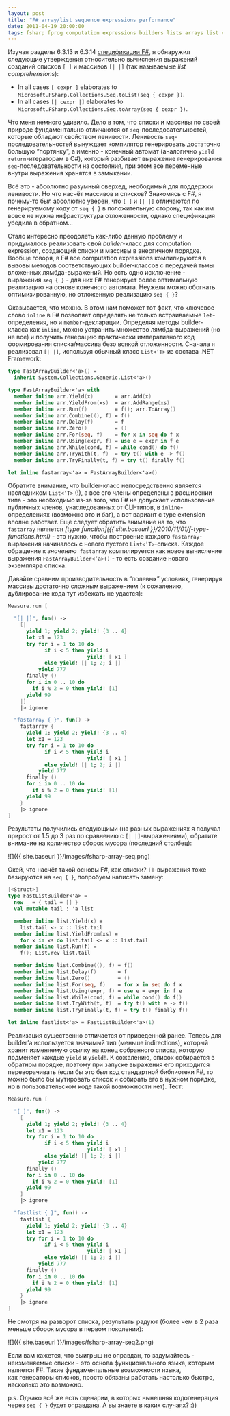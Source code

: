 ```yaml
---
layout: post
title: "F# array/list sequence expressions performance"
date: 2011-04-19 20:00:00
tags: fsharp fprog computation expressions builders lists arrays list comprehensions seq
---
```

Изучая разделы 6.3.13 и 6.3.14 [спецификации F#](http://research.microsoft.com/en-us/um/cambridge/projects/fsharp/manual/spec.html), я обнаружил следующие утверждения относительно вычисления выражений созданий списков `[ ]` и массивов `[| |]` (так называемые *list comprehensions*):

* In all cases `[ cexpr ]` elaborates to `Microsoft.FSharp.Collections.Seq.toList(seq { cexpr })`.
* In all cases `[| cexpr |]` elaborates to `Microsoft.FSharp.Collections.Seq.toArray(seq { cexpr })`.

Что меня немного удивило. Дело в том, что списки и массивы по своей природе фундаментально отличаются от `seq`-последовательностей, которые обладают свойством ленивости. Ленивость `seq`-последовательностей вынуждает компилятор генерировать достаточно большую “портянку”, а именно - конечный автомат (аналогично `yield return`-итераторам в C#), который разбивает выражение генерирования `seq`-последовательности на состояния, при этом все переменные внутри выражения хранятся в замыкании.

Всё это - абсолютно разумный оверхед, неободимый для поддержки ленивости. Но что насчёт массивов и списков? Знакомясь с F#, я почему-то был абсолютно уверен, что `[ ]` и `[| |]` отличаются по генерируемому коду от `seq { }` в положительную сторону, так как им вовсе не нужна инфраструктура отложенности, однако спецификация убедила в обратном…

Стало интересно преодолеть как-либо данную проблему и придумалось реализовать свой *builder*-класс для computation expression, создающий списки и массивы в энергичном порядке. Вообще говоря, в F# все computation expressions компилируются в вызовы методов соответствующих builder-классов с передачей тьмы вложенных лямбда-выражений. Но есть одно исключение - выражения `seq { }` - для них F# генерирует более оптимальную реализацию на основе конечного автомата. Неужели можно обогнать оптимизированную, но отложенную реализацию `seq { }`?

Оказывается, что можно. В этом нам поможет тот факт, что ключевое слово `inline` в F# позволяет определять не только встраиваемые `let`-определения, но и `member`-декларации. Определяя методы builder-класса как `inline`, можно устранить множество лямбда-выражений (но не все) и получить генерацию практически императивного код формирования списка/массива безо всякой отложенности. Сначала я реализовал `[| |]`, используя обычный класс `List<’T>` из состава .NET Framework:

```fsharp
type FastArrayBuilder<'a>() =
  inherit System.Collections.Generic.List<'a>()

type FastArrayBuilder<'a> with
  member inline arr.Yield(x)       = arr.Add(x)
  member inline arr.YieldFrom(xs)  = arr.AddRange(xs)
  member inline arr.Run(f)         = f(); arr.ToArray()
  member inline arr.Combine((), f) = f()
  member inline arr.Delay(f)       = f
  member inline arr.Zero()         = ()
  member inline arr.For(seq, f)    = for x in seq do f x
  member inline arr.Using(expr, f) = use e = expr in f e
  member inline arr.While(cond, f) = while cond() do f()
  member inline arr.TryWith(t, f)  = try t() with e -> f()
  member inline arr.TryFinally(t, f) = try t() finally f()

let inline fastarray<'a> = FastArrayBuilder<'a>()
```

Обратите внимание, что builder-класс непосредственно является наследником `List<’T>` (!), а все его члены определены в расширении типа - это необходимо из-за того, что F# не допускает использование публичных членов, унаследованных от CLI-типов, в `inline`-определениях (возможно это и баг), а вот вариант с type extension вполне работает. Ещё следует обратить внимание на то, что `fastarray` является *[type function]({{ site.baseurl }}/2010/11/01/f-type-functions.html)* - это нужно, чтобы построение каждого `fastarray`-выражения начиналось с нового пустого `List<’T>`-списка. Каждое обращение к *значению*` fastarray` компилируется как новое вычисление выражения `FastArrayBuilder<’a>()` - то есть создание нового экземпляра списка.

Давайте сравним производительность в “полевых” условиях, генерируя массивы достаточно сложным выражением (к сожалению, дублирование кода тут избежать не удастся):

```fsharp
Measure.run [

  "[| |]", fun() ->
    [|
      yield 1; yield 2; yield! {3 .. 4}
      let x1 = 123
      try for i = 1 to 10 do
            if i < 5 then yield i
                          yield! [ x1 ]
            else yield! [| 1; 2; i |]
          yield 777
      finally ()
      for i in 0 .. 10 do
        if i % 2 = 0 then yield! [1]
      yield 99
    |]
    |> ignore

  "fastarray { }", fun() ->
    fastarray {
      yield 1; yield 2; yield! {3 .. 4}
      let x1 = 123
      try for i = 1 to 10 do
            if i < 5 then yield i
                          yield! [ x1 ]
            else yield! [| 1; 2; i |]
          yield 777
      finally ()
      for i in 0 .. 10 do
        if i % 2 = 0 then yield! [1]
      yield 99
    }
    |> ignore
]
```

Результаты получились следующими (на разных выражениях я получал прирост от 1.5 до 3 раз по сравнению с `[| |]`-выражениями), обратите внимание на количество сборок мусора (последний столбец):

![]({{ site.baseurl }}/images/fsharp-array-seq.png)

Окей, что насчёт такой основы F#, как списки? `[]`-выражения тоже базируются на `seq { }`, попробуем написать замену:

```fsharp
[<Struct>]
type FastListBuilder<'a> =
  new _ = { tail = [] }
  val mutable tail : 'a list

  member inline list.Yield(x) =
    list.tail <- x :: list.tail
  member inline list.YieldFrom(xs) =
    for x in xs do list.tail <- x :: list.tail
  member inline list.Run(f) =
    f(); List.rev list.tail

  member inline list.Combine((), f) = f()
  member inline list.Delay(f)       = f
  member inline list.Zero()         = ()
  member inline list.For(seq, f)    = for x in seq do f x
  member inline list.Using(expr, f) = use e = expr in f e
  member inline list.While(cond, f) = while cond() do f()
  member inline list.TryWith(t, f)  = try t() with e -> f()
  member inline list.TryFinally(t, f) = try t() finally f()

let inline fastlist<'a> = FastListBuilder<'a>(1)
```

Реализация существенно отличается от приведенной ранее. Теперь для builder’а используется значимый тип (меньше indirections), который хранит изменяемую ссылку на конец собранного списка, которую подменяет каждые `yield` и `yield!`. К сожалению, список собирается в обратном порядке, поэтому при запуске выражения его приходится переворачивать (если бы это был код стандартной библиотеки F#, то можно было бы мутировать список и собирать его в нужном порядке, но в пользовательском коде такой возможности нет). Тест:

```fsharp
Measure.run [

  "[ ]", fun() ->
    [
      yield 1; yield 2; yield! {3 .. 4}
      let x1 = 123
      try for i = 1 to 10 do
            if i < 5 then yield i
                          yield! [ x1 ]
            else yield! [| 1; 2; i |]
          yield 777
      finally ()
      for i in 0 .. 10 do
        if i % 2 = 0 then yield! [1]
      yield 99
    ]
    |> ignore

  "fastlist { }", fun() ->
    fastlist {
      yield 1; yield 2; yield! {3 .. 4}
      let x1 = 123
      try for i = 1 to 10 do
            if i < 5 then yield i
                          yield! [ x1 ]
            else yield! [| 1; 2; i |]
          yield 777
      finally ()
      for i in 0 .. 10 do
        if i % 2 = 0 then yield! [1]
      yield 99
    }
    |> ignore
]
```

Не смотря на разворот списка, результаты радуют (более чем в 2 раза меньше сборок мусора в первом поколении):

![]({{ site.baseurl }}/images/fsharp-array-seq2.png)

Если вам кажется, что выигрыш не оправдан, то задумайтесь - неизменяемые списки - это основа функционального языка, которым является F#. Такие фундаментальные возможности языка, как генераторы списков, просто обязаны работать настолько быстро, насколько это возможно.

p.s. Однако всё же есть сценарии, в которых нынешняя кодогенерация через `seq { }` будет оправдана. А вы знаете в каких случаях? :))